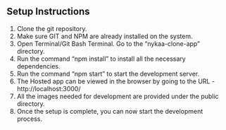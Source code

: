 ## Setup Instructions
1. Clone the git repository. 
2. Make sure GIT and NPM are already installed on the system.
3. Open Terminal/Git Bash Terminal. Go to the “nykaa-clone-app” directory.
4. Run the command “npm install” to install all the necessary dependencies.
5. Run the command “npm start” to start the development server.
6. The Hosted app can be viewed in the browser by going to the URL - http://localhost:3000/
7. All the images needed for development are provided under the public directory.	
8. Once the setup is complete, you can now start the development process.